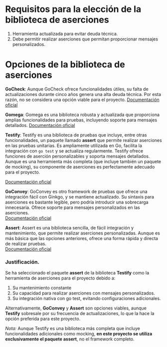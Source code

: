 # Requisitos para la elección de la biblioteca de aserciones
1. Herramienta actualizada para evitar deuda técnica.
2. Debe permitir realizar aserciones que permitan proporcionar mensajes personalizados.

# Opciones de la biblioteca de aserciones

**GoCheck**: Aunque GoCheck ofrece funcionalidades útiles, su falta de actualizaciones durante cinco años genera una alta deuda técnica. Por esta razón, no se considera una opción viable para el proyecto.
[Documentación oficial](https://github.com/go-check/check)

**Gomega**: Gomega es una biblioteca robusta y actualizada que proporciona amplias funcionalidades para pruebas, incluyendo soporte para mensajes detallados. 
[Documentación oficial](https://github.com/onsi/gomega)

**Testify**: Testify es una biblioteca de pruebas que incluye, entre otras funcionalidades, un paquete llamado **assert** que permite realizar aserciones en las pruebas unitarias. Es ampliamente utilizada en Go, facilita la integración con `go test` y se actualiza regularmente. Testify ofrece funciones de aserción personalizables y soporta mensajes detallados. Aunque es una herramienta más completa (que incluye también un paquete de mocking), su componente de aserciones es perfectamente adecuado para el proyecto.

[Documentación oficial](https://github.com/stretchr/testify) 

**GoConvey**: GoConvey es otro framework de pruebas que ofrece una integración fácil con Ginkgo, y se mantiene actualizado. Su sintaxis para aserciones es bastante legible, pero podría introducir una sobrecarga innecesaria. Ofrece soporte para mensajes personalizados en las aserciones.  
[Documentación oficial](https://github.com/smartystreets/goconvey)

**Assert**: Assert es una biblioteca sencilla, de fácil integración y mantenimiento, que permite realizar aserciones personalizadas. Aunque es más básica que las opciones anteriores, ofrece una forma rápida y directa de realizar pruebas.  
[Documentación oficial](https://github.com/go-playground/assert)

### Justificación.

Se ha seleccionado el paquete **assert** de la biblioteca **Testify** como la herramienta de aserciones para el proyecto debido a:

1. Su mantenimiento constante
2. Su capacidad para realizar aserciones con mensajes personalizados.
3. Su integración nativa con go test, evitando configuraciones adicionales.

Alternativamente, **GoConvey** y **Assert** son opciones viables, aunque **Testify** sobresale por su frecuencia de actualizaciones, lo que la hace la opción preferida para este proyecto.

*Nota:* Aunque Testify es una biblioteca más completa que incluye funcionalidades adicionales como mocking, **en este proyecto se utiliza exclusivamente el paquete assert**, no el framework completo.